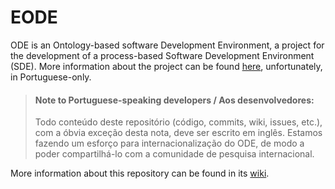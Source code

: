 EODE
====

ODE is an Ontology-based software Development Environment, a project for the development of a process-based Software Development Environment (SDE). More information about the project can be found [here](http://nemo.inf.ufes.br/en/projetoode), unfortunately, in Portuguese-only.

> #### Note to Portuguese-speaking developers / Aos desenvolvedores:
> 
> Todo conteúdo deste repositório (código, commits, wiki, issues, etc.), com a óbvia exceção desta nota, deve ser escrito em inglês. Estamos fazendo um esforço para internacionalização do ODE, de modo a poder compartilhá-lo com a comunidade de pesquisa internacional.

More information about this repository can be found in its [wiki](https://github.com/nemo-ufes/eode/wiki).
